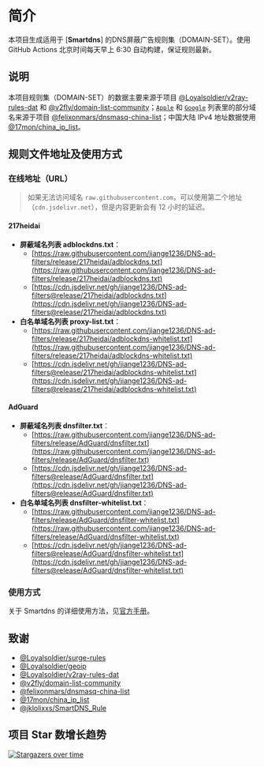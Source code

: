 # 简介

本项目生成适用于 [**Smartdns**] 的DNS屏蔽广告规则集（DOMAIN-SET）。使用 GitHub Actions 北京时间每天早上 6:30 自动构建，保证规则最新。

## 说明

本项目规则集（DOMAIN-SET）的数据主要来源于项目 [@Loyalsoldier/v2ray-rules-dat](https://github.com/Loyalsoldier/v2ray-rules-dat) 和 [@v2fly/domain-list-community](https://github.com/v2fly/domain-list-community)；[`Apple`](https://github.com/jiange1236/smartdns-rules/blob/release/Loyalsoldier/apple-cn.txt) 和 [`Google`](https://github.com/jiange1236/smartdns-rules/blob/release/Loyalsoldier/google-cn.txt) 列表里的部分域名来源于项目 [@felixonmars/dnsmasq-china-list](https://github.com/felixonmars/dnsmasq-china-list)；中国大陆 IPv4 地址数据使用 [@17mon/china_ip_list](https://github.com/17mon/china_ip_list)。

## 规则文件地址及使用方式

### 在线地址（URL）

> 如果无法访问域名 `raw.githubusercontent.com`，可以使用第二个地址（`cdn.jsdelivr.net`），但是内容更新会有 12 小时的延迟。

#### 217heidai
- **屏蔽域名列表 adblockdns.txt**：
  - [https://raw.githubusercontent.com/jiange1236/DNS-ad-filters/release/217heidai/adblockdns.txt](https://raw.githubusercontent.com/jiange1236/DNS-ad-filters/release/217heidai/adblockdns.txt)
  - [https://cdn.jsdelivr.net/gh/jiange1236/DNS-ad-filters@release/217heidai/adblockdns.txt](https://cdn.jsdelivr.net/gh/jiange1236/DNS-ad-filters@release/217heidai/adblockdns.txt)
- **白名单域名列表 proxy-list.txt**：
  - [https://raw.githubusercontent.com/jiange1236/DNS-ad-filters/release/217heidai/adblockdns-whitelist.txt](https://raw.githubusercontent.com/jiange1236/DNS-ad-filters/release/217heidai/adblockdns-whitelist.txt)
  - [https://cdn.jsdelivr.net/gh/jiange1236/DNS-ad-filters@release/217heidai/adblockdns-whitelist.txt](https://cdn.jsdelivr.net/gh/jiange1236/DNS-ad-filters@release/217heidai/adblockdns-whitelist.txt)
#### AdGuard
- **屏蔽域名列表 dnsfilter.txt**：
  - [https://raw.githubusercontent.com/jiange1236/DNS-ad-filters/release/AdGuard/dnsfilter.txt](https://raw.githubusercontent.com/jiange1236/DNS-ad-filters/release/AdGuard/dnsfilter.txt)
  - [https://cdn.jsdelivr.net/gh/jiange1236/DNS-ad-filters@release/AdGuard/dnsfilter.txt](https://cdn.jsdelivr.net/gh/jiange1236/DNS-ad-filters@release/AdGuard/dnsfilter.txt)
- **白名单域名列表 dnsfilter-whitelist.txt**：
  - [https://raw.githubusercontent.com/jiange1236/DNS-ad-filters/release/AdGuard/dnsfilter-whitelist.txt](https://raw.githubusercontent.com/jiange1236/DNS-ad-filters/release/AdGuard/dnsfilter-whitelist.txt)
  - [https://cdn.jsdelivr.net/gh/jiange1236/DNS-ad-filters@release/AdGuard/dnsfilter-whitelist.txt](https://cdn.jsdelivr.net/gh/jiange1236/DNS-ad-filters@release/AdGuard/dnsfilter-whitelist.txt)

### 使用方式

关于 Smartdns 的详细使用方法，见[官方手册](https://pymumu.github.io/smartdns)。


## 致谢

- [@Loyalsoldier/surge-rules](https://github.com/Loyalsoldier/surge-rules)
- [@Loyalsoldier/geoip](https://github.com/Loyalsoldier/geoip)
- [@Loyalsoldier/v2ray-rules-dat](https://github.com/Loyalsoldier/v2ray-rules-dat)
- [@v2fly/domain-list-community](https://github.com/v2fly/domain-list-community)
- [@felixonmars/dnsmasq-china-list](https://github.com/felixonmars/dnsmasq-china-list)
- [@17mon/china_ip_list](https://github.com/17mon/china_ip_list)
- [@jklolixxs/SmartDNS_Rule](https://github.com/jklolixxs/SmartDNS_Rule)

## 项目 Star 数增长趋势

[![Stargazers over time](https://starchart.cc/jiange1236/DNS-ad-filters.svg)](https://starchart.cc/jiange1236/DNS-ad-filters)
